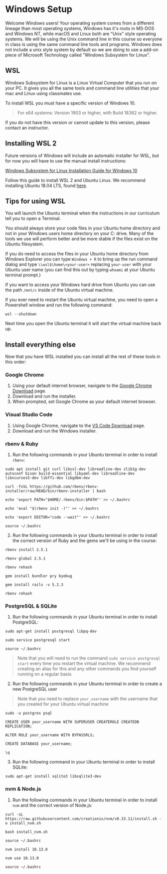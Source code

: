 # Windows Setup

Welcome Windows users! Your operating system comes from a different lineage than
most operating systems, Windows has it's roots in MS-DOS and Windows NT, while
macOS and Linux both are "Unix" style operating systems. We will be using the
Unix command line in this course so everyone in class is using the same command
line tools and programs. Windows does not include a unix style system by default
so we are doing to use a add-on piece of Microsoft Technology called "Windows
Subsystem for Linux".

## WSL

Windows Subsystem for Linux is a Linux Virtual Computer that you run on your
PC. It gives you all the same tools and command line utilities that your
mac and Linux using classmates use.

To install WSL you must have a specific version of Windows 10.

> For x64 systems: Version 1903 or higher, with Build 18362 or higher.

If you do not have this version or cannot update to this version, please
contact an instructor.

## Installing WSL 2

Future versions of Windows will include an automatic installer for WSL, but
for now you will have to use the manual install instructions:

[Windows Subsystem for Linux Installation Guide for Windows 10](https://docs.microsoft.com/en-us/windows/wsl/install-win10#manual-installation-steps)

Follow this guide to install WSL 2 and Ubuntu Linux. We recommend installing
Ubuntu 18.04 LTS, found
[here](https://www.microsoft.com/store/apps/9N9TNGVNDL3Q).

## Tips for using WSL

You will launch the Ubuntu terminal when the instructions in our curriculum tell
you to open a Terminal.

You should always store your code files in your Ubuntu home directory and not in
your Windows users home directory on your C: drive. Many of the tools we use
will perform better and be more stable if the files exist on the Ubuntu
filesystem.

If you do need to access the files in your Ubuntu home directory from Windows
Explorer you can type `Windows + R` to bring up the run command dialog and type
`\\wsl$\home\<your-user>` replacing `your-user` with your Ubuntu user name (you
can find this out by typing `whoami` at your Ubuntu terminal prompt.)

If you want to access your Windows hard drive from Ubuntu you can use the path
`/mnt/c` inside of the Ubuntu virtual machine.

If you ever need to restart the Ubuntu virtual machine, you need to open a
Powershell window and run the following command:

```shell
wsl --shutdown
```

Next time you open the Ubuntu terminal it will start the virtual machine back
up.

## Install everything else

Now that you have WSL installed you can install all the rest of these tools in
this order:

### Google Chrome

1. Using your default internet browser, navigate to the [Google Chrome Download]
   page.
2. Download and run the installer.
3. When prompted, set Google Chrome as your default internet browser.

[Google Chrome Download]:https://www.google.com/chrome/

### Visual Studio Code

1. Using Google Chrome, navigate to the [VS Code Download] page.
2. Download and run the Windows installer.

[VS Code Download]:https://code.visualstudio.com/Download

### rbenv & Ruby

1. Run the following commands in your Ubuntu terminal in order to install
   `rbenv`:

```shell
sudo apt install git curl libssl-dev libreadline-dev zlib1g-dev autoconf bison build-essential libyaml-dev libreadline-dev libncurses5-dev libffi-dev libgdbm-dev
```
```shell
curl -fsSL https://github.com/rbenv/rbenv-installer/raw/HEAD/bin/rbenv-installer | bash
```
```shell
echo 'export PATH="$HOME/.rbenv/bin:$PATH"' >> ~/.bashrc
```
```shell
echo 'eval "$(rbenv init -)"' >> ~/.bashrc
```
```shell
echo 'export EDITOR="code --wait"' >> ~/.bashrc
```
```shell
source ~/.bashrc
```

2. Run the following commands in your Ubuntu terminal in order to install the
   correct version of Ruby and the gems we'll be using in the course:

```shell
rbenv install 2.5.1
```
```shell
rbenv global 2.5.1
```
```shell
rbenv rehash
```
```shell
gem install bundler pry byebug
```
```shell
gem install rails -v 5.2.3
```
```shell
rbenv rehash
```

### PostgreSQL & SQLite

1. Run the following commands in your Ubuntu terminal in order to install
   PostgreSQL:

```shell
sudo apt-get install postgresql libpq-dev
```
```shell
sudo service postgresql start
```
```shell
source ~/.bashrc
```
   
> Note that you will need to run the command `sudo service postgresql start`
> every time you restart the virtual machine. We recommend creating an alias for
> this and any other commands you find yourself running on a regular basis.

2. Run the following commands in your Ubuntu terminal in order to create a new
   PostgreSQL user

> Note that you need to replace `your_username` with the username that you
> created for your Ubuntu virtual machine

```shell
sudo -u postgres psql
```
```shell
CREATE USER your_username WITH SUPERUSER CREATEROLE CREATEDB REPLICATION;
```
```shell
ALTER ROLE your_username WITH BYPASSRLS;
```
```shell
CREATE DATABASE your_username;
```
```shell
\q
```

3. Run the following command in your Ubuntu terminal in order to install SQLite:

```shell
sudo apt-get install sqlite3 libsqlite3-dev
```

### nvm & Node.js

1. Run the following commands in your Ubuntu terminal in order to install `nvm`
   and the correct version of Node.js:

```shell
curl -sL https://raw.githubusercontent.com/creationix/nvm/v0.33.11/install.sh -o install_nvm.sh
```
```shell
bash install_nvm.sh
```
```shell
source ~/.bashrc
```
```shell
nvm install 10.13.0
```
```shell
nvm use 10.13.0
```
```shell
source ~/.bashrc
```
